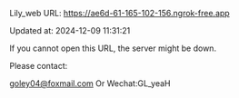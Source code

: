 Lily_web URL: https://ae6d-61-165-102-156.ngrok-free.app

Updated at: 2024-12-09 11:31:21

If you cannot open this URL, the server might be down.

Please contact: 

goley04@foxmail.com Or Wechat:GL_yeaH